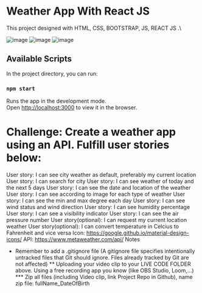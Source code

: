 # Weather App With React JS

This project designed with HTML, CSS, BOOTSTRAP, JS, REACT JS .\

![image](https://user-images.githubusercontent.com/40702669/145445286-584e0c26-6c8a-4c87-9ec7-8fa67f542465.png)
![image](https://user-images.githubusercontent.com/40702669/145445362-bad5199d-8382-4737-9567-cf4226977793.png)
![image](https://user-images.githubusercontent.com/40702669/145445461-a5223e02-3eeb-4fcb-ac83-0fe755e280b0.png)




## Available Scripts

In the project directory, you can run:

### `npm start`

Runs the app in the development mode.\
Open [http://localhost:3000](http://localhost:3000) to view it in the browser.

# Challenge: Create a weather app using an API. Fulfill user stories below:

User story: I can see city weather as default, preferably my current location
User story: I can search for city
User story: I can see weather of today and the next 5 days
User story: I can see the date and location of the weather
User story: I can see according to image for each type of weather
User story: I can see the min and max degree each day
User story: I can see wind status and wind direction
User story: I can see humidity percentage
User story: I can see a visibility indicator
User story: I can see the air pressure number
User story(optional): I can request my current location weather
User story(optional): I can convert temperature in Celcius to Fahrenheit and vice versa
Icon: https://google.github.io/material-design-icons/
API: https://www.metaweather.com/api/
Notes
* Remember to add a .gitignore file (A gitignore file specifies intentionally untracked files that Git should ignore. Files already tracked by Git are not affected)
** Uploading your video clip to your LIVE CODE FOLDER above. Using a free recording app you know (like OBS Studio, Loom,...)
*** Zip all files (including Video clip, link Project Repo in Github), name zip file: fullName_DateOfBirth

